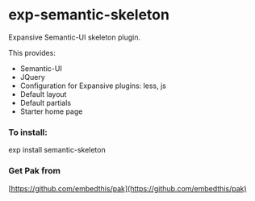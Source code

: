 exp-semantic-skeleton
===

Expansive Semantic-UI skeleton plugin.

This provides:

 * Semantic-UI
 * JQuery
 * Configuration for Expansive plugins: less, js
 * Default layout 
 * Default partials 
 * Starter home page

### To install:

exp install semantic-skeleton

### Get Pak from

[https://github.com/embedthis/pak](https://github.com/embedthis/pak)
